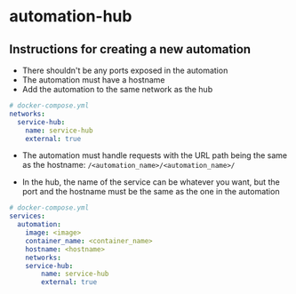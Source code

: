 # automation-hub

## Instructions for creating a new automation

+ There shouldn't be any ports exposed in the automation
+ The automation must have a hostname
+ Add the automation to the same network as the hub

```yaml
# docker-compose.yml
networks:
  service-hub:
    name: service-hub
    external: true
```

+ The automation must handle requests with the URL path being the same as the hostname: `/<automation_name>/<automation_name>/`

+ In the hub, the name of the service can be whatever you want, but the port and the hostname must be the same as the one in the automation

```yaml
# docker-compose.yml
services:
  automation:
    image: <image>
    container_name: <container_name>
    hostname: <hostname>
    networks:
    service-hub:
        name: service-hub
        external: true
```